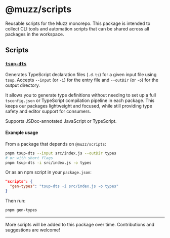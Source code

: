 # @muzz/scripts

Reusable scripts for the Muzz monorepo. This package is intended to collect CLI tools and automation scripts that can be shared across all packages in the workspace.

## Scripts

### [`tsup-dts`](./tsup-dts.js)

Generates TypeScript declaration files (`.d.ts`) for a given input file using `tsup`. Accepts `--input` (or `-i`) for the entry file and `--outDir` (or `-o`) for the output directory.

It allows you to generate type definitions without needing to set up a full `tsconfig.json` or TypeScript compilation pipeline in each package. This keeps our packages lightweight and focused, while still providing type safety and editor support for consumers.

Supports JSDoc-annotated JavaScript or TypeScript.

#### Example usage

From a package that depends on `@muzz/scripts`:

```sh
pnpm tsup-dts --input src/index.js --outDir types
# or with short flags
pnpm tsup-dts -i src/index.js -o types
```

Or as an npm script in your `package.json`:

```json
"scripts": {
  "gen-types": "tsup-dts -i src/index.js -o types"
}
```

Then run:

```sh
pnpm gen-types
```

---

More scripts will be added to this package over time. Contributions and suggestions are welcome!
